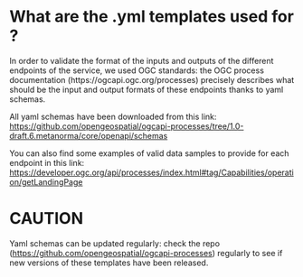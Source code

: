 
# What are the .yml templates used for ?

<p>
In order to validate the  format of the inputs and outputs of the different endpoints of the service, we used OGC standards: the OGC process documentation (https://ogcapi.ogc.org/processes) precisely describes what should be the input and output formats of these endpoints thanks to yaml schemas.

All yaml schemas have been downloaded from this link:
https://github.com/opengeospatial/ogcapi-processes/tree/1.0-draft.6.metanorma/core/openapi/schemas

You can also find some examples of valid data samples to provide for each endpoint in this link:
https://developer.ogc.org/api/processes/index.html#tag/Capabilities/operation/getLandingPage


# CAUTION

Yaml schemas can be updated regularly: check the repo (https://github.com/opengeospatial/ogcapi-processes) regularly to see if new versions of these templates have been released.
